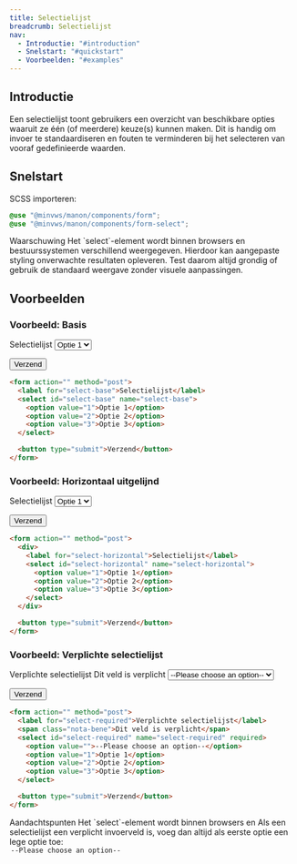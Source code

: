 ```yaml
---
title: Selectielijst
breadcrumb: Selectielijst
nav:
  - Introductie: "#introduction"
  - Snelstart: "#quickstart"
  - Voorbeelden: "#examples"
---
```


<h2 id="introduction">Introductie</h2>

Een selectielijst toont gebruikers een overzicht van beschikbare opties waaruit ze één (of meerdere) keuze(s) kunnen maken. Dit is handig om invoer te standaardiseren en fouten te verminderen bij het selecteren van vooraf gedefinieerde waarden.

<h2 id="quickstart">Snelstart</h2>

SCSS importeren:

```scss
@use "@minvws/manon/components/form";
@use "@minvws/manon/components/form-select";
```

<p class="warning">
  <span class="notification-type">
    <span class="icon icon-warning" aria-hidden="true"></span>
    Waarschuwing
  </span>
  Het `select`-element wordt binnen browsers en
  bestuurssystemen verschillend weergegeven. Hierdoor kan aangepaste styling onverwachte
  resultaten opleveren. Test daarom altijd grondig of gebruik de standaard weergave zonder
  visuele aanpassingen.
</p>

<h2 id="examples">Voorbeelden</h2>

### Voorbeeld: Basis

<form action="" method="post">
  <label for="select-base">Selectielijst</label>
  <select id="select-base" name="select-base">
    <option value="1">Optie 1</option>
    <option value="2">Optie 2</option>
    <option value="3">Optie 3</option>
  </select>

<button type="submit">Verzend</button>

</form>

```html
<form action="" method="post">
  <label for="select-base">Selectielijst</label>
  <select id="select-base" name="select-base">
    <option value="1">Optie 1</option>
    <option value="2">Optie 2</option>
    <option value="3">Optie 3</option>
  </select>

  <button type="submit">Verzend</button>
</form>
```

### Voorbeeld: Horizontaal uitgelijnd

<form action="" method="post">
  <div>
    <label for="select-horizontal">Selectielijst</label>
    <select id="select-horizontal" name="select-horizontal">
      <option value="1">Optie 1</option>
      <option value="2">Optie 2</option>
      <option value="3">Optie 3</option>
    </select>
  </div>

<button type="submit">Verzend</button>

</form>

```html
<form action="" method="post">
  <div>
    <label for="select-horizontal">Selectielijst</label>
    <select id="select-horizontal" name="select-horizontal">
      <option value="1">Optie 1</option>
      <option value="2">Optie 2</option>
      <option value="3">Optie 3</option>
    </select>
  </div>

  <button type="submit">Verzend</button>
</form>
```

### Voorbeeld: Verplichte selectielijst

<form action="" method="post">
  <label for="select-required">Verplichte selectielijst</label>
  <span class="nota-bene">Dit veld is verplicht</span>
  <select id="select-required" name="select-required" required>
    <option value="">--Please choose an option--</option>
    <option value="1">Optie 1</option>
    <option value="2">Optie 2</option>
    <option value="3">Optie 3</option>
  </select>

<button type="submit">Verzend</button>

</form>

```html
<form action="" method="post">
  <label for="select-required">Verplichte selectielijst</label>
  <span class="nota-bene">Dit veld is verplicht</span>
  <select id="select-required" name="select-required" required>
    <option value="">--Please choose an option--</option>
    <option value="1">Optie 1</option>
    <option value="2">Optie 2</option>
    <option value="3">Optie 3</option>
  </select>

  <button type="submit">Verzend</button>
</form>
```

<p class="explanation">
  <span class="notification-type">
    <span class="icon icon-informative" aria-hidden="true"></span>
    Aandachtspunten
  </span>
  Het `select`-element wordt binnen browsers en
  Als een selectielijst een verplicht invoerveld is, voeg dan altijd als eerste
  optie een lege optie toe: <code><option value="">--Please choose an option--</option></code>
</p>
